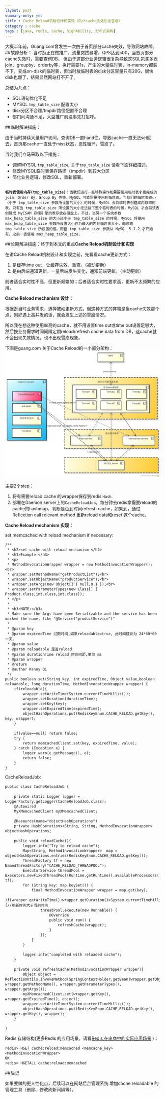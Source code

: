 ```yaml
---
layout: post
summary-only: yes
title : Cache Reload机制设计和实现（防止cache失效引发雪崩）
category : cache
tags : [java, redis, cache, highAbility, 分布式架构]
---
```


大概半年前，Guang.com曾发生一次由于首页部分cache失效，导致网站故障。
##故障分析：
当时逛正在做推广，流量突然暴增，QPS达到500，当首页部分cache失效时，需要查询DB，
但由于这部分业务逻辑很复杂导致这SQL包含多表join、groupby、orderby等，执行需要1s，产生的大量临时表，in-memory都装不下，变成on-disk的临时表，但当时放临时表的disk分区容量只有20G，很快disk也爆了，结果显然网站打不开了。

总结为几点：

- SQL语句优化不足
- MYSQL <code class="default-size">tmp_table_size</code> 配置太小
- disk分区不合理/tmpdir路径配置不合理
- 部门间沟通不足，大型推广前没事先打招呼。

##临时解决措施：

由于当时持续大量用户访问，查询DB一直hand住，导致cache一直无法set回去，首页那cache一直处于miss状态，恶性循环，雪崩了。

当时我们立马采取以下措施：

- 调整MYSQL <code class="default-size">tmp_table_size</code>, 关于<code class="default-size">tmp_table_size</code> 请看下面详细描述。
- 修改MYSQL临时表保存路径（tmpdir）到较大分区 
- 简化业务逻辑，修改SQL，重新部署。

<pre><code>
<strong>临时表使用内存(tmp_table_size)：</strong>当我们进行一些特殊操作如需要使用临时表才能完成的join，Order By，Group By 等等，MySQL 可能需要使用到临时表。当我们的临时表较小（小于 tmp_table_size 参数所设置的大小）的时候，MySQL 会将临时表创建成内存临时表，只有当 tmp_table_size 所设置的大小无法装下整个临时表的时候，MySQL 才会将该表创建成 MyISAM 存储引擎的表存放在磁盘上。不过，当另一个系统参数 max_heap_table_size 的大小还小于 tmp_table_size 的时候，MySQL 将使用 max_heap_table_size 参数所设置大小作为最大的内存临时表大小，而忽略 tmp_table_size 所设置的值。而且 tmp_table_size 参数从 MySQL 5.1.2 才开始有，之前一直使用 max_heap_table_size.
</code></pre>

##长期解决措施：终于到本文的重点**Cache Reload机制设计和实现**

在讲Cache Reload机制设计和实现之前，先看看cache更新方式：

1. 是缓存time out，让缓存失效，重查。（被动更新）
2. 是由后端通知更新，一量后端发生变化，通知前端更新。（主动更新）

前者适合实时性不高，但更新频繁的；后者适合实时性要求高，更新不太频繁的应用。

**Cache Reload mechanism 设计：**

根据逛当时业务需求，选择被动更新方式，但这种方式的弊端是当cache失效那个点，刚好遇上高并发的话，就会发生上述的雪崩情况。

所以我在想这种使用率高的cache，就不用设置time out或time out设置足够大，然后按业务需求时间间隔定期reload/refresh cache data from DB，这cache就不会出现失效情况，也不出现雪崩现象。

下图是guang.com 关于Cache Reload的一小部分架构：
<img src="/images/showcase_architecture.jpg" alt="部分架构图" >

主要2个step：

1. 将有需要reload cache 的wrapper保存到redis <code class="default-size">Hash</code>.
2. 部署在Daemon server上的<code class="default-size">CacheReloadJob</code>，每分钟去redis拿需要reload的cache的hashmap，判断是否到时间refresh cache，如果到，通过Reflection call relevant method 重新reload data和reset 这个cache。

**Cache Reload mechanism 实现：**

set memcached with reload mechanism if necessary:
	
	/**
	 * <h2>set cache with reload mechanism </h2>
	 * <h3>Example:</h3>
	 * <p>
	 * MethodInvocationWrapper wrapper = new MethodInvocationWrapper();<br>
	 * wrapper.setMethodName("getProductList");<br>
	 * wrapper.setObjectName("productService");<br>
	 * wrapper.setArgs(new Object[] { null,0,1 });<br>
	 * wrapper.setParameterTypes(new Class[] { Product.class,int.class,int.class});
	 * </p>
	 * 
	 * <h3>NOTE:</h3>
	 * Make sure the Args have been Serializable and the service has been marked the name, like "@Service("productService")"
	 *
	 * @param key
	 * @param expiredTime 过期时间,如果reloadable=true, 此时间建议为 24*60*60 一天.
	 * @param value
	 * @param reloadable 是否reload
	 * @param durationTime reload 时间间距,单位 ms
	 * @param wrapper
	 * @return
	 * @author Kenny Qi
	 */
	public boolean set(String key, int expiredTime, Object value,boolean reloadable, long durationTime, MethodInvocationWrapper wrapper) {
		if(reloadable){
			wrapper.setWriteTime(System.currentTimeMillis());
			wrapper.setDuration(durationTime);
			wrapper.setKey(key);
			wrapper.setExpiredTime(expiredTime);
			objectHashOperations.put(RedisKeyEnum.CACHE_RELOAD.getKey(), key, wrapper);
		}
		
		if(value==null) return false;
		try {
			return memcachedClient.set(key, expiredTime, value);
		} catch (Exception e) {
			logger.warn(e.getMessage(), e);
			return false;
		} 
	}

CacheReloadJob:

	public class CacheReloadJob {

		private static Logger logger = LoggerFactory.getLogger(CacheReloadJob.class);
		@Autowired
		MyXMemcachedClient myXMemcachedClient;
		
		@Resource(name="objectHashOperations")
		private HashOperations<String, String, MethodInvocationWrapper> objectHashOperations;
		
		public void reloadCache(){
			logger.info("Try to reload cache");
			Map<String, MethodInvocationWrapper>  map = objectHashOperations.entries(RedisKeyEnum.CACHE_RELOAD.getKey());
			ThreadFactory tf = new NamedThreadFactory("CACHE_RELOAD_THREADPOOL");
			ExecutorService threadPool = Executors.newFixedThreadPool(Runtime.getRuntime().availableProcessors(), tf);
			for (String key: map.keySet()) {
				final MethodInvocationWrapper wrapper = map.get(key);
				if(wrapper.getWriteTime()+wrapper.getDuration()>System.currentTimeMillis()){//刷新时间大于当前时间
					threadPool.execute(new Runnable() {
						@Override
						public void run() {
							refreshCache(wrapper);
						}
					});
				}
			}
			
			logger.info("completed with reloaded cache");
		}
		
		private void refreshCache(MethodInvocationWrapper wrapper){
			Object object = ReflectionUtils.invokeMethod(SpringContextHolder.getBean(wrapper.getObjectName()), wrapper.getMethodName(), wrapper.getParameterTypes(), wrapper.getArgs());
			myXMemcachedClient.set(wrapper.getKey(), wrapper.getExpiredTime(), object);
			wrapper.setWriteTime(System.currentTimeMillis());
			objectHashOperations.put(RedisKeyEnum.CACHE_RELOAD.getKey(), wrapper.getKey(), wrapper);
		}
		
	}


Redis 存储结构(更多Redis 的应用场景，请看[Redis 在电商中的实际应用场景](http://kenny7.com/2012/09/redis-usage-scenario.html) )：

	redis> HSET cache:reload:memcached <memcache_key> <MethodInvocationWrapper>
	OK
	redis> HGETALL cache:reload:memcached

	
##后记

如果要做的更人性化点，后续可以在网站后台管理系统 增加cache reloadable 的管理工具（删除、修改刷新间隔等）。
